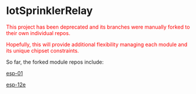 

# IotSprinklerRelay

<p style="color: red;">
    This project has been deprecated and its branches were manually forked to their own individual repos.
<p style="color: red;">
    Hopefully, this will provide additional flexibility managing each module and its unique chipset constraints.

So far, the forked module repos include:

[esp-01](https://github.com/wejafoo/iot-sprinkler-relay-esp8266-01)

[esp-12e](https://github.com/wejafoo/iot-sprinkler-relay-esp8266-12e)